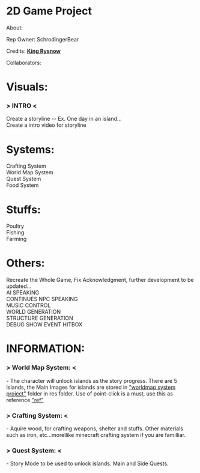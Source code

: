 # 2D Game Project
About:  <br>

Rep Owner: 
SchrodingerBear <br>

Credits:
**[King Rysnow](https://www.youtube.com/@RyiSnow)**  <br>

Collaborators: <br>


# Visuals:
<h3>> INTRO <</h3>
Create a storyline -- Ex. One day in an island... <br>
Create a intro video for storyline

# Systems: 
Crafting System <br>
World Map System <br>
Quest System <br>
Food System <br>

# Stuffs: 
Poultry <br>
Fishing <br>
Farming <br>

# Others:
Recreate the Whole Game, Fix Acknowledgment, further development to be updated... <br>
AI SPEAKING <br>
CONTINUES NPC SPEAKING <br>
MUSIC CONTROL <br>
WORLD GENERATION <br>
STRUCTURE GENERATION <br>
DEBUG SHOW EVENT HITBOX <br>

# INFORMATION:
<h3>> World Map System: <</h3>
 - The character will unlock islands as the story progress. There are 5 Islands, the Main Images for islands are stored in <a href="https://github.com/SchrodingerBear/2D-Game-Project/tree/d80fcffce88ed8cbc271f065ed41ead9ce26ae34/MyAdventureGame2D/res/worldmap%20system%20project" target="_blank">"worldmap system project"</a> folder in res folder. Use of point-click is a must, use this as reference <a href="https://youtu.be/bn8MDLsubOQ?si=sT9JM6Tym9OIcGfv" target="_blank">"ref"</a>

<h3>> Crafting System: <</h3>
 - Aquire wood, for crafting weapons, shelter and stuffs. Other materials such as iron, etc...morellike minecraft crafting system if you are familliar.

<h3>> Quest System: <</h3>
 - Story Mode to be used to unlock islands. Main and Side Quests. 
